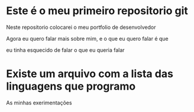 # Este é o meu primeiro repositorio git

Neste repositorio colocarei o meu portfolio de desenvolvedor

Agora eu quero falar mais sobre mim, e o que eu quero falar é que 

eu tinha esquecido de falar o que eu queria falar

# Existe um arquivo com a lista das linguagens que programo

As minhas exerimentações

